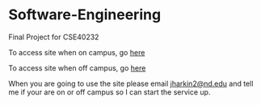 # Software-Engineering
Final Project for CSE40232

To access site when on campus, go [here](http://fileservice:8080/login.html)

To access site when off campus, go [here](http://69.243.168.41:8080/login.html)

When you are going to use the site please email jharkin2@nd.edu and tell me if your are on or off campus  so I can start the service up.
